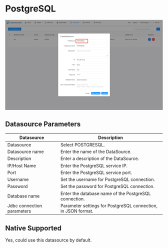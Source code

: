 # PostgreSQL

![postgresql](../../../../img/new_ui/dev/datasource/postgresql.png)

## Datasource Parameters

| **Datasource** | **Description** |
| --- | --- |
| Datasource | Select POSTGRESQL. |
| Datasource name | Enter the name of the DataSource. |
| Description | Enter a description of the DataSource. |
| IP/Host Name | Enter the PostgreSQL service IP. |
| Port | Enter the PostgreSQL service port. |
| Username | Set the username for PostgreSQL connection. |
| Password | Set the password for PostgreSQL connection. |
| Database name | Enter the database name of the PostgreSQL connection. |
| Jdbc connection parameters | Parameter settings for PostgreSQL connection, in JSON format. |

## Native Supported

Yes, could use this datasource by default. 
